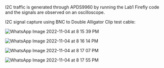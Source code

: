 I2C traffic is generated through APDS9960 by running the Lab1 Firefly code and the signals are observed on an oscilloscope.

I2C signal capture using BNC to Double Alligator Clip test cable:

![WhatsApp Image 2022-11-04 at 8 15 39 PM](https://user-images.githubusercontent.com/114099174/200092513-9de696f3-642b-4b2b-a301-10b20495ec0b.jpeg)


![WhatsApp Image 2022-11-04 at 8 16 14 PM](https://user-images.githubusercontent.com/114099174/200092524-e14e3d75-e7d2-498d-b5a5-5f70e1cd702d.jpeg)


![WhatsApp Image 2022-11-04 at 8 17 07 PM](https://user-images.githubusercontent.com/114099174/200092531-408ef535-65b5-4895-8600-b1d337c66d83.jpeg)


![WhatsApp Image 2022-11-04 at 8 17 55 PM](https://user-images.githubusercontent.com/114099174/200092537-7edd61fe-15ee-4548-904a-935843b36b27.jpeg)
